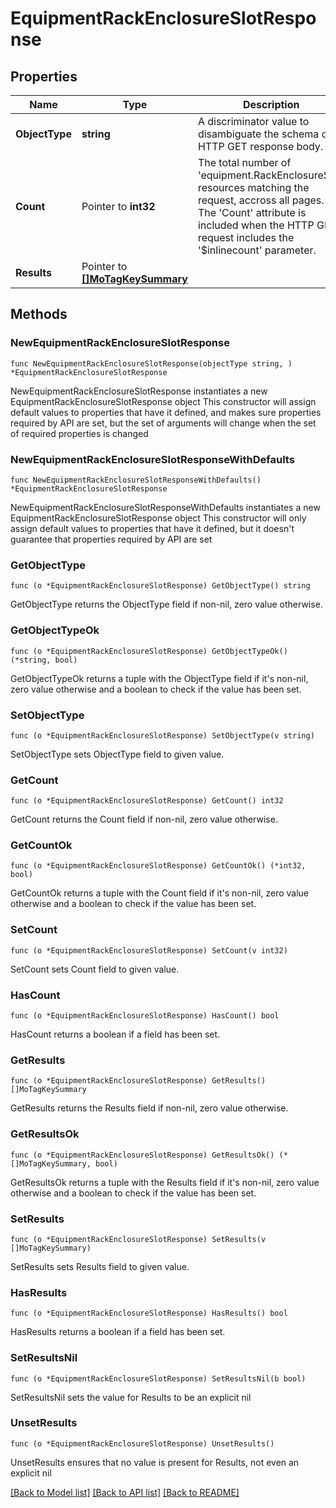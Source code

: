 # EquipmentRackEnclosureSlotResponse

## Properties

Name | Type | Description | Notes
------------ | ------------- | ------------- | -------------
**ObjectType** | **string** | A discriminator value to disambiguate the schema of a HTTP GET response body. | 
**Count** | Pointer to **int32** | The total number of &#39;equipment.RackEnclosureSlot&#39; resources matching the request, accross all pages. The &#39;Count&#39; attribute is included when the HTTP GET request includes the &#39;$inlinecount&#39; parameter. | [optional] 
**Results** | Pointer to [**[]MoTagKeySummary**](mo.TagKeySummary.md) |  | [optional] 

## Methods

### NewEquipmentRackEnclosureSlotResponse

`func NewEquipmentRackEnclosureSlotResponse(objectType string, ) *EquipmentRackEnclosureSlotResponse`

NewEquipmentRackEnclosureSlotResponse instantiates a new EquipmentRackEnclosureSlotResponse object
This constructor will assign default values to properties that have it defined,
and makes sure properties required by API are set, but the set of arguments
will change when the set of required properties is changed

### NewEquipmentRackEnclosureSlotResponseWithDefaults

`func NewEquipmentRackEnclosureSlotResponseWithDefaults() *EquipmentRackEnclosureSlotResponse`

NewEquipmentRackEnclosureSlotResponseWithDefaults instantiates a new EquipmentRackEnclosureSlotResponse object
This constructor will only assign default values to properties that have it defined,
but it doesn't guarantee that properties required by API are set

### GetObjectType

`func (o *EquipmentRackEnclosureSlotResponse) GetObjectType() string`

GetObjectType returns the ObjectType field if non-nil, zero value otherwise.

### GetObjectTypeOk

`func (o *EquipmentRackEnclosureSlotResponse) GetObjectTypeOk() (*string, bool)`

GetObjectTypeOk returns a tuple with the ObjectType field if it's non-nil, zero value otherwise
and a boolean to check if the value has been set.

### SetObjectType

`func (o *EquipmentRackEnclosureSlotResponse) SetObjectType(v string)`

SetObjectType sets ObjectType field to given value.


### GetCount

`func (o *EquipmentRackEnclosureSlotResponse) GetCount() int32`

GetCount returns the Count field if non-nil, zero value otherwise.

### GetCountOk

`func (o *EquipmentRackEnclosureSlotResponse) GetCountOk() (*int32, bool)`

GetCountOk returns a tuple with the Count field if it's non-nil, zero value otherwise
and a boolean to check if the value has been set.

### SetCount

`func (o *EquipmentRackEnclosureSlotResponse) SetCount(v int32)`

SetCount sets Count field to given value.

### HasCount

`func (o *EquipmentRackEnclosureSlotResponse) HasCount() bool`

HasCount returns a boolean if a field has been set.

### GetResults

`func (o *EquipmentRackEnclosureSlotResponse) GetResults() []MoTagKeySummary`

GetResults returns the Results field if non-nil, zero value otherwise.

### GetResultsOk

`func (o *EquipmentRackEnclosureSlotResponse) GetResultsOk() (*[]MoTagKeySummary, bool)`

GetResultsOk returns a tuple with the Results field if it's non-nil, zero value otherwise
and a boolean to check if the value has been set.

### SetResults

`func (o *EquipmentRackEnclosureSlotResponse) SetResults(v []MoTagKeySummary)`

SetResults sets Results field to given value.

### HasResults

`func (o *EquipmentRackEnclosureSlotResponse) HasResults() bool`

HasResults returns a boolean if a field has been set.

### SetResultsNil

`func (o *EquipmentRackEnclosureSlotResponse) SetResultsNil(b bool)`

 SetResultsNil sets the value for Results to be an explicit nil

### UnsetResults
`func (o *EquipmentRackEnclosureSlotResponse) UnsetResults()`

UnsetResults ensures that no value is present for Results, not even an explicit nil

[[Back to Model list]](../README.md#documentation-for-models) [[Back to API list]](../README.md#documentation-for-api-endpoints) [[Back to README]](../README.md)


